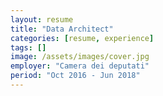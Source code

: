 ```yaml
---
layout: resume
title: "Data Architect"
categories: [resume, experience]
tags: []
image: /assets/images/cover.jpg
employer: "Camera dei deputati"
period: "Oct 2016 - Jun 2018"
---
```

